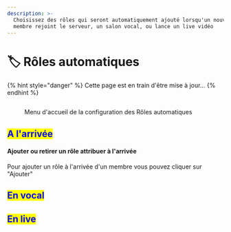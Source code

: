 ```yaml
---
description: >-
  Choisissez des rôles qui seront automatiquement ajouté lorsqu'un nouveau
  membre rejoint le serveur, un salon vocal, ou lance un live vidéo
---
```


# 🏷 Rôles automatiques

{% hint style="danger" %}
Cette page est en train d'être mise à jour...
{% endhint %}

<figure><img src="../../.gitbook/assets/Rôles automatiques.png" alt=""><figcaption><p>Menu d'accueil de la configuration des Rôles automatiques</p></figcaption></figure>

## <mark style="color:blue;">A l'arrivée</mark>

#### Ajouter ou retirer un rôle attribuer à l'arrivée

Pour ajouter un rôle à l'arrivée d'un membre vous pouvez cliquer sur "Ajouter"

## <mark style="color:blue;">En vocal</mark>



## <mark style="color:blue;">En live</mark>
